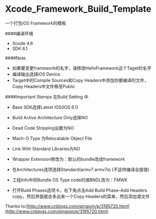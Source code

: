Xcode_Framework_Build_Template
==============================

一个打包iOS Framework的模板


####编译环境
* Xcode 4.6
* SDK 6.1


####Note.
* 如果要变更framework的名字，请修改HelloFramework这个Taget的名字
* 编译输出选择iOS Device
* Target中的Compile Sources和Copy Headers中添加你要编译的文件，Copy Headers中文件移至Public


####Important Stemps
在Build Setting 中

* Base SDK选择Latest IOS(IOS 6.1)

* Build Active Architecture Only选择NO

* Dead Code Stripping设置为NO

* Mach-O Type 为Relocatable Object File

* Link With Standard Libraries为NO

* Wrapper Extension修改为：默认的bundle改成framework

* 在Architectures选项选择Standard(armv7 armv7s) (不这样编译会报错)

* 工程Info中将Bundle OS Type code的值BNDL改为：FMWK

* 打开Build Phases选项卡，右下角点击Add Build Phase–Add Headers copy，然后界面就会多出来一个Copy Headers的菜单，然后添加源文件

Thanks to:[http://www.cnblogs.com/qingjoin/p/3195720.html](http://www.cnblogs.com/qingjoin/p/3195720.html)
